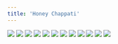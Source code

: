 ```yaml
---
title: 'Honey Chappati'
---
```


![](images/ribald-youth/part-35/pg408.jpg)
![](images/ribald-youth/part-35/pg409.jpg)
![](images/ribald-youth/part-35/pg410.jpg)
![](images/ribald-youth/part-35/pg411.jpg)
![](images/ribald-youth/part-35/pg412.jpg)
![](images/ribald-youth/part-35/pg413.jpg)
![](images/ribald-youth/part-35/pg414.jpg)
![](images/ribald-youth/part-35/pg415.jpg)
![](images/ribald-youth/part-35/pg416.jpg)
![](images/ribald-youth/part-35/pg417.jpg)
![](images/ribald-youth/part-35/pg418.jpg)
![](images/ribald-youth/part-35/pg419.jpg)
